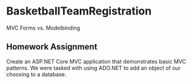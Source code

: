 # BasketballTeamRegistration
MVC Forms vs. Modelbinding

## Homework Assignment
Create an ASP.NET Core MVC application that demonstrates basic MVC patterns. We were tasked
with using ADO.NET to add an object of our choosing to a database.
